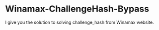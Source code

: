 # Winamax-ChallengeHash-Bypass
I give you the solution to solving challenge_hash from Winamax website.

